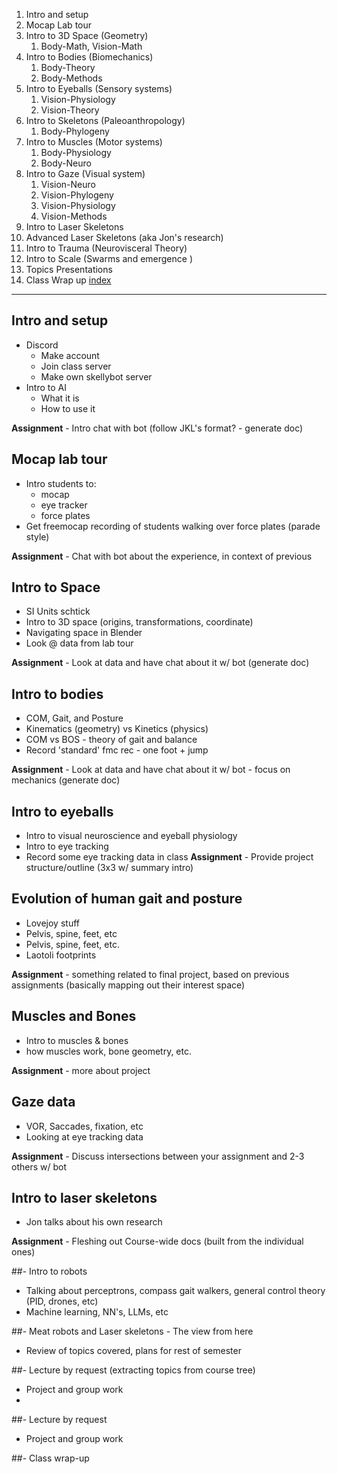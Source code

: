 
1. Intro and setup
2. Mocap Lab tour
3. Intro to 3D Space (Geometry)
	1. Body-Math, Vision-Math
4. Intro to Bodies (Biomechanics)
	1. Body-Theory
	2. Body-Methods
5. Intro to Eyeballs (Sensory systems)
	1. Vision-Physiology
	2. Vision-Theory
6. Intro to Skeletons (Paleoanthropology)
	1. Body-Phylogeny
7. Intro to Muscles (Motor systems)
	1. Body-Physiology
	2. Body-Neuro
8. Intro to Gaze (Visual system)
	1. Vision-Neuro
	1. Vision-Phylogeny
	2. Vision-Physiology
	3. Vision-Methods
9. Intro to Laser Skeletons
10. Advanced Laser Skeletons (aka Jon's research)
11. Intro to Trauma (Neurovisceral Theory)
12. Intro to Scale (Swarms and emergence )
13. Topics Presentations 
14. Class Wrap up
[index](topics/index.md)
___


## Intro and setup
- Discord
  - Make account
  - Join class server
  - Make own skellybot server
- Intro to AI 
  - What it is
  - How to use it
  
**Assignment** -  Intro chat with bot (follow JKL's format? - generate doc)

## Mocap lab tour
- Intro students to:
    - mocap 
    - eye tracker
    - force plates
- Get freemocap recording of students walking over force plates (parade style)

**Assignment** -  Chat with bot about the experience, in context of previous

## Intro to Space
- SI Units schtick
- Intro to 3D space (origins, transformations, coordinate)
- Navigating space in Blender
- Look @ data from lab tour
  
**Assignment** -  Look at data and have chat about it w/ bot (generate doc)

## Intro to bodies
- COM, Gait, and Posture
- Kinematics (geometry) vs Kinetics (physics)
- COM vs BOS - theory of gait and balance
- Record 'standard' fmc rec - one foot + jump

**Assignment** -  Look at data and have chat about it w/ bot - focus on mechanics (generate doc)


##  Intro to eyeballs
- Intro to visual neuroscience and eyeball physiology
- Intro to eye tracking
- Record some eye tracking data in class
**Assignment** -  Provide project structure/outline (3x3 w/ summary intro)


## Evolution of human gait and posture
- Lovejoy stuff
- Pelvis, spine, feet, etc
- Pelvis, spine, feet, etc.
- Laotoli footprints

**Assignment** -  something related to final project, based on previous assignments (basically mapping out their interest space)

## Muscles and Bones
- Intro to muscles & bones
- how muscles work, bone geometry, etc.

**Assignment** -  more about project


## Gaze data
- VOR, Saccades, fixation, etc 
- Looking at eye tracking data

**Assignment** -  Discuss intersections between your assignment and 2-3 others w/ bot

## Intro to laser skeletons
- Jon talks about his own research 

**Assignment** -  Fleshing out Course-wide docs (built from the individual ones)

##- Intro to robots
- Talking about perceptrons, compass gait walkers, general control theory (PID, drones, etc)
- Machine learning, NN's, LLMs, etc


##- Meat robots and Laser skeletons - The view from here
- Review of topics covered, plans for rest of semester

##- Lecture by request (extracting topics from course tree)
- Project and group work
- 
##- Lecture by request
- Project and group work

##- Class wrap-up




